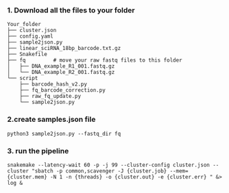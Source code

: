 ### 1. Download all the files to your folder
```
Your_folder
├── cluster.json
├── config.yaml
├── sample2json.py
├── linear_sciRNA_18bp_barcode.txt.gz
├── Snakefile
├── fq         # move your raw fastq files to this folder
│   ├── DNA_example_R1_001.fastq.gz
│   └── DNA_example_R2_001.fastq.gz
└── script
    ├── barcode_hash_v2.py
    ├── fq_barcode_correction.py  
    ├── raw_fq_update.py
    └── sample2json.py
```

### 2.create samples.json file

`python3 sample2json.py --fastq_dir fq`

### 3. run the pipeline

`snakemake --latency-wait 60 -p -j 99 --cluster-config cluster.json --cluster "sbatch -p common,scavenger -J {cluster.job} --mem={cluster.mem} -N 1 -n {threads} -o {cluster.out} -e {cluster.err} " &> log &`
